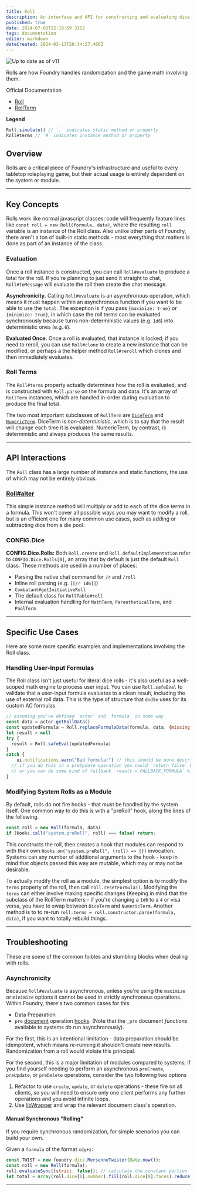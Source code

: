 ```yaml
---
title: Roll
description: An interface and API for constructing and evaluating dice rolls. 
published: true
date: 2024-07-06T22:10:59.335Z
tags: documentation
editor: markdown
dateCreated: 2024-03-13T20:34:57.466Z
---
```


![Up to date as of v11](https://img.shields.io/badge/FoundryVTT-v11-informational)

Rolls are how Foundry handles randomization and the game math involving them.

Official Documentation
- [Roll](https://foundryvtt.com/api/classes/client.Roll.html)
- [RollTerm](https://foundryvtt.com/api/classes/client.RollTerm.html)

**Legend**
```js
Roll.simulate() // `.` indicates static method or property
Roll#terms // `#` indicates instance method or property
```
  
## Overview

Rolls are a critical piece of Foundry's infrastructure and useful to every tabletop roleplaying game, but their actual usage is entirely dependent on the system or module.

---
## Key Concepts

Rolls work like normal javascript classes; code will frequently feature lines like `const roll = new Roll(formula, data)`, where the resulting `roll` variable is an instance of the Roll class. Also unlike other parts of Foundry, there aren't a ton of built-in static methods - most everything that matters is done as part of an instance of the class.

### Evaluation

Once a roll instance is constructed, you can call `Roll#evaluate` to produce a total for the roll. If you're planning to just send it straight to chat, `Roll#toMessage` will evaluate the roll then create the chat message.

**Asynchronicity.** Calling `Roll#evaluate` is an asynchronous operation, which means it must happen within an asynchronous function if you want to be able to use the `total`. The exception is if you pass `{maximize: true}` or `{minimize: true}`, in which case the roll terms can be evaluated synchronously because turns non-deterministic values (e.g. `1d6`) into deterministic ones (e.g. `6`).

**Evaluated Once.** Once a roll is evaluated, that instance is locked; if you need to reroll, you can use `Roll#clone` to create a new instance that can be modified, or perhaps a the helper method `Roll#reroll` which clones and then immediately evaluates.

### Roll Terms

The `Roll#terms` property actually determines how the roll is evaluated, and is constructed with `Roll.parse` on the formula and data. It's an array of `RollTerm` instances, which are handled in-order during evaluation to produce the final total.

The two most important subclasses of `RollTerm` are [`DiceTerm`](https://foundryvtt.com/api/classes/client.DiceTerm.html) and [`NumericTerm`](https://foundryvtt.com/api/classes/client.NumericTerm.html). DiceTerm is *non-deterministic*, which is to say that the result will change each time it is evaluated. NumericTerm, by contrast, _is_ deterministic and always produces the same results.

---
## API Interactions

The `Roll` class has a large number of instance and static functions, the use of which may not be entirely obvious.

### [Roll#alter](https://foundryvtt.com/api/classes/client.Roll.html#alter)

This simple instance method will multiply or add to each of the dice terms in a formula. This won't cover all possible ways you may want to modify a roll, but is an efficient one for many common use cases, such as adding or subtracting dice from a die pool.

### CONFIG.Dice

**CONFIG.Dice.Rolls:** Both `Roll.create` and `Roll.defaultImplementation` refer to `CONFIG.Dice.Rolls[0]`, an array that by default is just the default `Roll` class. These methods are used in a number of places:
- Parsing the native chat command for `/r` and `/roll`
- Inline roll parsing (e.g. `[[/r 1d6]]`)
- `Combatant#getInitiativeRoll`
- The default class for `RollTable#roll`
- Internal evaluation handling for `MathTerm`, `ParentheticalTerm`, and `PoolTerm`

---
## Specific Use Cases

Here are some more specific examples and implementations involving the Roll class.

### Handling User-Input Formulas

The Roll class isn't just useful for literal dice rolls - it's also useful as a well-scoped math engine to process user input. You can use `Roll.safeEval` to validate that a user-input formula evaluates to a clean result, including the use of external roll data. This is the type of structure that `dnd5e` uses for its custom AC formulas.

```js
// assuming you've defined `actor` and `formula` in some way
const data = actor.getRollData()
const updatedFormula = Roll.replaceFormulaData(formula, data, {missing: '0', warn: true})
let result = null
try {
  result = Roll.safeEval(updatedFormula)
}
catch {
	ui.notifications.warn("Bad formula!") // this should be more descriptive
  // if you do this in a preUpdate operation you could `return false` here
  // or you can do some kind of fallback `result = FALLBACK_FORMULA` kinda deal
}
```


### Modifying System Rolls as a Module

By default, rolls do not fire hooks - that must be handled by the system itself. One common way to do this is with a "preRoll" hook, along the lines of the following.
```js
const roll = new Roll(formula, data)
if (Hooks.call("system.preRoll", roll) === false) return;
```

This constructs the roll, then *creates* a hook that modules can respond to with their own `Hooks.on("system.preRoll", (roll) => {})` invocation. Systems can any number of additional arguments to the hook - keep in mind that objects passed this way are mutable, which may or may not be desirable.

To actually modify the roll as a module, the simplest option is to modify the `terms` property of the roll, then call `roll.resetFormula()`. Modifying the `terms` can either involve making specific changes (Keeping in mind that the subclass of the RollTerm matters - if you're changing a `1d6` to a `4` or visa versa, you have to swap between `DiceTerm` and `NumericTerm`. Another method is to to re-run `roll.terms = roll.constructor.parse(formula, data)`, if you want to totally rebuild things.

---
## Troubleshooting

These are some of the common foibles and stumbling blocks when dealing with rolls.

### Asynchronicity

Because `Roll#evaluate` is asynchronous, unless you're using the `maximize` or `minimize` options it cannot be used in strictly synchronous operations. Within Foundry, there's two common cases for this

- Data Preparation
- `pre` [document](/en/development/api/document) operation [hooks](/en/development/api/hooks). (Note that the `_pre` document *functions* available to systems *do* run asynchronously).

For the first, this is an intentional limitation - data preparation should be idempotent, which means re-running it shouldn't create new results. Randomization from a roll would violate this principal.

For the second, this is a major limitation of modules compared to systems; if you find yourself needing to perform an asynchronous `preCreate`, `preUpdate`, or `preDelete` operations, consider the two following two options
1. Refactor to use `create`, `update`, or `delete` operations - these fire on all clients, so you will need to ensure only one client performs any further operations and you avoid infinite loops.
2. Use [libWrapper](https://foundryvtt.com/packages/lib-wrapper) and wrap the relevant document class's operation.

#### Manual Synchronous "Rolling"
If you require synchronous randomization, for simple scenarios you can build your own.

Given a `formula` of the format `xdy+z`:

```js
const TWIST = new foundry.dice.MersenneTwister(Date.now());
const roll = new Roll(formula);
roll.evaluateSync({strict: false}); // calculate the constant portion
let total = Array(roll.dice[0].number).fill(roll.dice[0].faces).reduce((acc,f) => acc+Math.ceil(TWIST.random()*f), roll.total);
```

---